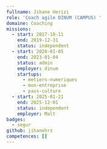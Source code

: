 ```yaml
---
fullname: Jihane Herizi
role: 'Coach agile DINUM (CAMPUS) '
domaine: Coaching
missions:
  - start: 2017-10-11
    end: 2019-12-31
    status: independent
  - start: 2020-01-05
    end: 2023-01-04
    status: admin
    employer: dinum
    startups:
      - metiers-numeriques
      - mon-entreprise
      - pass-culture
  - start: 2025-01-21
    end: 2025-12-01
    status: independent
    employer: Malt
badges:
  - segur
github: jihanehrz
competences: []
---
```

